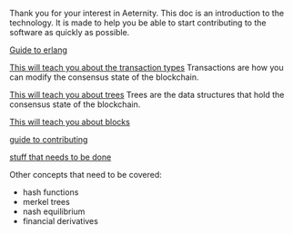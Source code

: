 Thank you for your interest in Aeternity.
This doc is an introduction to the technology.
It is made to help you be able to start contributing to the software as quickly as possible.

[Guide to erlang](http://learnyousomeerlang.com/)

[This will teach you about the transaction types](/docs/design/transaction_types.md)
Transactions are how you can modify the consensus state of the blockchain.

[This will teach you about trees](/docs/design/trees.md)
Trees are the data structures that hold the consensus state of the blockchain.

[This will teach you about blocks](/docs/design/blocks.md)


[guide to contributing](/docs/contributions.md)

[stuff that needs to be done](/docs/todo.md)

Other concepts that need to be covered:

* hash functions
* merkel trees
* nash equilibrium
* financial derivatives